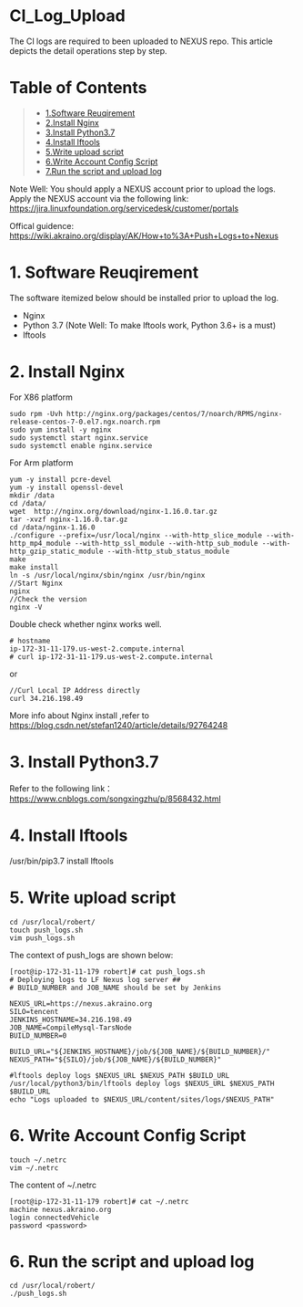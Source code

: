 # CI_Log_Upload
The CI logs are required to been uploaded to NEXUS repo. This article depicts the detail operations step by step.

# Table of Contents
> * [1.Software Reuqirement](#main-chapter-1)
> * [2.Install Nginx](#main-chapter-2)
> * [3.Install Python3.7](#main-chapter-3)
> * [4.Install lftools](#main-chapter-4)
> * [5.Write upload script](#main-chapter-5)
> * [6.Write Account Config Script](#main-chapter-6)
> * [7.Run the script and upload log](#main-chapter-7)

Note Well:
You should apply a NEXUS account prior to upload the logs. Apply the NEXUS account via the following link:
https://jira.linuxfoundation.org/servicedesk/customer/portals

Offical guidence:  https://wiki.akraino.org/display/AK/How+to%3A+Push+Logs+to+Nexus

# 1. <a id="main-chapter-1"></a>Software Reuqirement
The software itemized below should be installed prior to upload the log.
- Nginx
- Python 3.7 (Note Well: To make lftools work, Python 3.6+ is a must)
- lftools



# 2. <a id="main-chapter-2"></a> Install Nginx 
For X86 platform
```
sudo rpm -Uvh http://nginx.org/packages/centos/7/noarch/RPMS/nginx-release-centos-7-0.el7.ngx.noarch.rpm
sudo yum install -y nginx
sudo systemctl start nginx.service
sudo systemctl enable nginx.service
```


For Arm platform
```
yum -y install pcre-devel
yum -y install openssl-devel
mkdir /data
cd /data/
wget  http://nginx.org/download/nginx-1.16.0.tar.gz
tar -xvzf nginx-1.16.0.tar.gz
cd /data/nginx-1.16.0
./configure --prefix=/usr/local/nginx --with-http_slice_module --with-http_mp4_module --with-http_ssl_module --with-http_sub_module --with-http_gzip_static_module --with-http_stub_status_module
make
make install
ln -s /usr/local/nginx/sbin/nginx /usr/bin/nginx
//Start Nginx
nginx
//Check the version
nginx -V
```

Double check whether nginx works well.
```
# hostname
ip-172-31-11-179.us-west-2.compute.internal
# curl ip-172-31-11-179.us-west-2.compute.internal
```
or
```
//Curl Local IP Address directly
curl 34.216.198.49
```

More info about Nginx install ,refer to https://blog.csdn.net/stefan1240/article/details/92764248

# 3. <a id="main-chapter-3"></a> Install Python3.7
Refer to the following link：
https://www.cnblogs.com/songxingzhu/p/8568432.html


# 4. <a id="main-chapter-4"></a> Install lftools
/usr/bin/pip3.7 install lftools



# 5. <a id="main-chapter-5"></a> Write upload script
```
cd /usr/local/robert/
touch push_logs.sh
vim push_logs.sh
```
The context of push_logs are shown below:
```
[root@ip-172-31-11-179 robert]# cat push_logs.sh
# Deploying logs to LF Nexus log server ##
# BUILD_NUMBER and JOB_NAME should be set by Jenkins

NEXUS_URL=https://nexus.akraino.org
SILO=tencent
JENKINS_HOSTNAME=34.216.198.49
JOB_NAME=CompileMysql-TarsNode
BUILD_NUMBER=0

BUILD_URL="${JENKINS_HOSTNAME}/job/${JOB_NAME}/${BUILD_NUMBER}/"
NEXUS_PATH="${SILO}/job/${JOB_NAME}/${BUILD_NUMBER}"

#lftools deploy logs $NEXUS_URL $NEXUS_PATH $BUILD_URL
/usr/local/python3/bin/lftools deploy logs $NEXUS_URL $NEXUS_PATH $BUILD_URL
echo "Logs uploaded to $NEXUS_URL/content/sites/logs/$NEXUS_PATH"
```

# 6. <a id="main-chapter-6"></a> Write Account Config Script
```
touch ~/.netrc
vim ~/.netrc
```

The content of ~/.netrc 
```
[root@ip-172-31-11-179 robert]# cat ~/.netrc
machine nexus.akraino.org
login connectedVehicle
password <password>  
```


# 6. <a id="main-chapter-6"></a> Run the script and upload log
```
cd /usr/local/robert/
./push_logs.sh
```